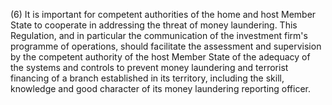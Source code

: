 (6) It is important for competent authorities of the home and host Member State to cooperate in addressing the threat of money laundering. This Regulation, and in particular the communication of the investment firm's programme of operations, should facilitate the assessment and supervision by the competent authority of the host Member State of the adequacy of the systems and controls to prevent money laundering and terrorist financing of a branch established in its territory, including the skill, knowledge and good character of its money laundering reporting officer.